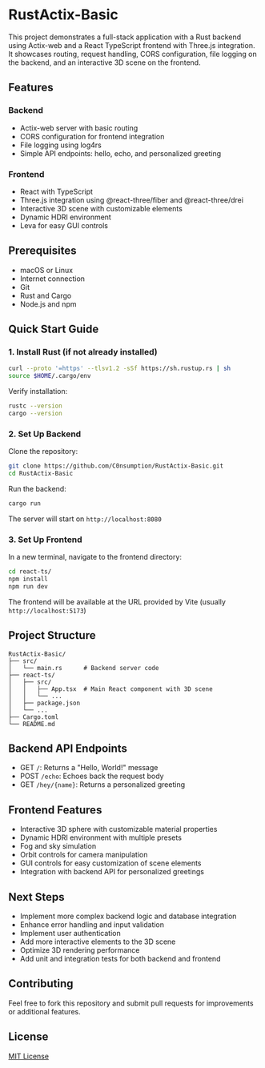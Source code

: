 # RustActix-Basic

This project demonstrates a full-stack application with a Rust backend using Actix-web and a React TypeScript frontend with Three.js integration. It showcases routing, request handling, CORS configuration, file logging on the backend, and an interactive 3D scene on the frontend.

## Features

### Backend
- Actix-web server with basic routing
- CORS configuration for frontend integration
- File logging using log4rs
- Simple API endpoints: hello, echo, and personalized greeting

### Frontend
- React with TypeScript
- Three.js integration using @react-three/fiber and @react-three/drei
- Interactive 3D scene with customizable elements
- Dynamic HDRI environment
- Leva for easy GUI controls

## Prerequisites

- macOS or Linux
- Internet connection
- Git
- Rust and Cargo
- Node.js and npm

## Quick Start Guide

### 1. Install Rust (if not already installed)

```bash
curl --proto '=https' --tlsv1.2 -sSf https://sh.rustup.rs | sh
source $HOME/.cargo/env
```

Verify installation:
```bash
rustc --version
cargo --version
```

### 2. Set Up Backend

Clone the repository:
```bash
git clone https://github.com/C0nsumption/RustActix-Basic.git
cd RustActix-Basic
```

Run the backend:
```bash
cargo run
```

The server will start on `http://localhost:8080`

### 3. Set Up Frontend

In a new terminal, navigate to the frontend directory:
```bash
cd react-ts/
npm install
npm run dev
```

The frontend will be available at the URL provided by Vite (usually `http://localhost:5173`)

## Project Structure

```
RustActix-Basic/
├── src/
│   └── main.rs      # Backend server code
├── react-ts/
│   ├── src/
│   │   ├── App.tsx  # Main React component with 3D scene
│   │   └── ...
│   ├── package.json
│   └── ...
├── Cargo.toml
└── README.md
```

## Backend API Endpoints

- GET `/`: Returns a "Hello, World!" message
- POST `/echo`: Echoes back the request body
- GET `/hey/{name}`: Returns a personalized greeting

## Frontend Features

- Interactive 3D sphere with customizable material properties
- Dynamic HDRI environment with multiple presets
- Fog and sky simulation
- Orbit controls for camera manipulation
- GUI controls for easy customization of scene elements
- Integration with backend API for personalized greetings

## Next Steps

- Implement more complex backend logic and database integration
- Enhance error handling and input validation
- Implement user authentication
- Add more interactive elements to the 3D scene
- Optimize 3D rendering performance
- Add unit and integration tests for both backend and frontend

## Contributing

Feel free to fork this repository and submit pull requests for improvements or additional features.

## License

[MIT License](LICENSE)